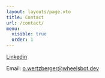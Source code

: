 ```yaml
---
layout: layouts/page.vto
title: Contact
url: /contact/
menu:
  visible: true
  order: 1
---
```


[Linkedin](https://www.linkedin.com/in/owen-wertzberger-14992b164/)

Email: o.wertzberger@wheelsbot.dev
